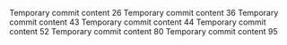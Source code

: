 Temporary commit content 26
Temporary commit content 36
Temporary commit content 43
Temporary commit content 44
Temporary commit content 52
Temporary commit content 80
Temporary commit content 95
